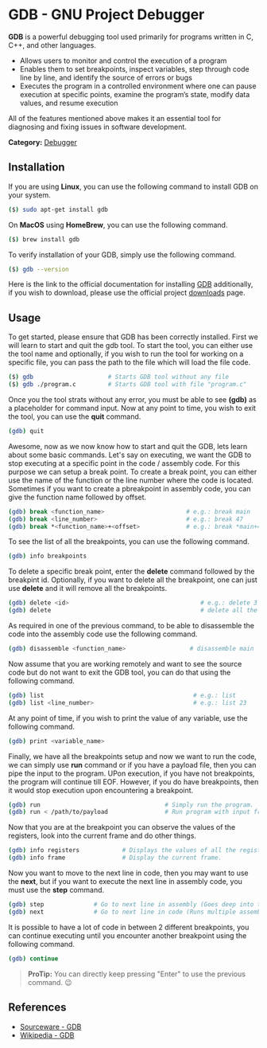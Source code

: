 # GDB - GNU Project Debugger

**GDB** is a powerful debugging tool used primarily for programs written in C, C++, and other languages.

- Allows users to monitor and control the execution of a program
- Enables them to set breakpoints, inspect variables, step through code line by line, and identify the source of errors or bugs
- Executes the program in a controlled environment where one can pause execution at specific points, examine the program’s state, modify data values, and resume execution

All of the features mentioned above makes it an essential tool for diagnosing and fixing issues in software development.

**Category:** [Debugger](tools/index?id=debugger)

## Installation

If you are using **Linux**, you can use the following command to install GDB on your system.

```bash
($) sudo apt-get install gdb
```

On **MacOS** using **HomeBrew**, you can use the following command.

```bash
($) brew install gdb
```

To verify installation of your GDB, simply use the following command.

```bash
($) gdb --version
```

Here is the link to the official documentation for installing [GDB](https://sourceware.org/gdb/current/onlinedocs/gdb#Installing-GDB) additionally, if you wish to download, please use the official project [downloads](https://sourceware.org/gdb/download/) page.

## Usage

To get started, please ensure that GDB has been correctly installed. First we will learn to start and quit the gdb tool. To start the tool, you can either use the tool name and optionally, if you wish to run the tool for working on a specific file, you can pass the path to the file which will load the file code.

```bash
($) gdb                     # Starts GDB tool without any file
($) gdb ./program.c         # Starts GDB tool with file "program.c"
```

Once you the tool strats without any error, you must be able to see **(gdb)** as a placeholder for command input. Now at any point to time, you wish to exit the tool, you can use the **quit** command.

```bash
(gdb) quit
```

Awesome, now as we now know how to start and quit the GDB, lets learn about some basic commands. Let's say on executing, we want the GDB to stop executing at a specific point in the code / assembly code. For this purpose we can setup a break point. To create a break point, you can either use the name of the function or the line number where the code is located. Sometimes if you want to create a pbreakpoint in assembly code, you can give the function name followed by offset.

```bash
(gdb) break <function_name>                       # e.g.: break main
(gdb) break <line_number>                         # e.g.: break 47
(gdb) break *<function_name>+<offset>             # e.g.: break *main+4
```

To see the list of all the breakpoints, you can use the following command.

```bash
(gdb) info breakpoints
```

To delete a specific break point, enter the **delete** command followed by the breakpint id. Optionally, if you want to delete all the breakpoint, one can just use **delete** and it will remove all the breakpoints.

```bash
(gdb) delete <id>                                     # e.g.: delete 3
(gdb) delete                                          # delete all the breakpoints
```

As required in one of the previous command, to be able to disassemble the code into the assembly code use the following command.

```bash
(gdb) disassemble <function_name>                  # disassemble main
```

Now assume that you are working remotely and want to see the source code but do not want to exit the GDB tool, you can do that using the following command.

```bash
(gdb) list                                          # e.g.: list
(gdb) list <line_number>                            # e.g.: list 23
```

At any point of time, if you wish to print the value of any variable, use the following command.

```bash
(gdb) print <variable_name>
```

Finally, we have all the breakpoints setup and now we want to run the code, we can simply use **run** command or if you have a payload file, then you can pipe the input to the program. UPon execution, if you have not breakpoints, the program will continue till EOF. However, if you do have breakpoints, then it would stop execution upon encountering a breakpoint.

```bash
(gdb) run                                   # Simply run the program.
(gdb) run < /path/to/payload                # Run program with input from an external file.
```

Now that you are at the breakpoint you can observe the values of the registers, look into the current frame and do other things.

```bash
(gdb) info registers            # Displays the values of all the registers.
(gdb) info frame                # Display the current frame.
```

Now you want to move to the next line in code, then you may want to use the **next**, but if you want to execute the next line in assembly code, you must use the **step** command.

```bash
(gdb) step              # Go to next line in assembly (Goes deep into the function)
(gdb) next              # Go to next line in code (Runs multiple assembly line)
```

It is possible to have a lot of code in between 2 different breakpoints, you can continue executing until you encounter another breakpoint using the following command.

```bash
(gdb) continue
```

> **ProTip:** You can directly keep pressing "Enter" to use the previous command. :wink:

## References

- [Sourceware - GDB](https://sourceware.org/gdb/)
- [Wikipedia - GDB](https://en.wikipedia.org/wiki/GNU_Debugger)
